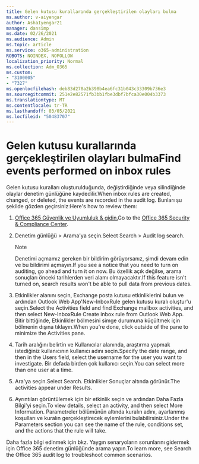 ```yaml
---
title: Gelen kutusu kurallarında gerçekleştirilen olayları bulma
ms.author: v-aiyengar
author: AshaIyengar21
manager: dansimp
ms.date: 02/26/2021
ms.audience: Admin
ms.topic: article
ms.service: o365-administration
ROBOTS: NOINDEX, NOFOLLOW
localization_priority: Normal
ms.collection: Adm_O365
ms.custom:
- "3100005"
- "7327"
ms.openlocfilehash: deb83d278a2b398b4ea6fc31b043c33309b736e3
ms.sourcegitcommit: 251e2e82571fb3bb1fbe3dbf7bfca30e004b3373
ms.translationtype: MT
ms.contentlocale: tr-TR
ms.lasthandoff: 03/05/2021
ms.locfileid: "50483707"
---
```

# <a name="find-events-performed-on-inbox-rules"></a><span data-ttu-id="8f148-102">Gelen kutusu kurallarında gerçekleştirilen olayları bulma</span><span class="sxs-lookup"><span data-stu-id="8f148-102">Find events performed on inbox rules</span></span>

<span data-ttu-id="8f148-103">Gelen kutusu kuralları oluşturulduğunda, değiştirdiğinde veya silindiğinde olaylar denetim günlüğüne kaydedilir.</span><span class="sxs-lookup"><span data-stu-id="8f148-103">When inbox rules are created, changed, or deleted, the events are recorded in the audit log.</span></span> <span data-ttu-id="8f148-104">Bunları şu şekilde gözden geçirsiniz:</span><span class="sxs-lookup"><span data-stu-id="8f148-104">Here's how to review them:</span></span>

1. <span data-ttu-id="8f148-105">[Office 365 Güvenlik ve Uyumluluk & gidin.](https://go.microsoft.com/fwlink/p/?linkid=2077143)</span><span class="sxs-lookup"><span data-stu-id="8f148-105">Go to the [Office 365 Security & Compliance Center](https://go.microsoft.com/fwlink/p/?linkid=2077143).</span></span>
1. <span data-ttu-id="8f148-106">Denetim günlüğü > Arama'ya seçin.</span><span class="sxs-lookup"><span data-stu-id="8f148-106">Select Search > Audit log search.</span></span>

    > [!NOTE]
    > <span data-ttu-id="8f148-107">Denetimi açmamız gereken bir bildirim görüyorsanız, şimdi devam edin ve bu bildirimi açmayın.</span><span class="sxs-lookup"><span data-stu-id="8f148-107">If you see a notice that you need to turn on auditing, go ahead and turn it on now.</span></span> <span data-ttu-id="8f148-108">Bu özellik açık değilse, arama sonuçları önceki tarihlerden veri alamı olmayacaktır.</span><span class="sxs-lookup"><span data-stu-id="8f148-108">If this feature isn't turned on, search results won't be able to pull data from previous dates.</span></span>
1. <span data-ttu-id="8f148-109">Etkinlikler alanını seçin, Exchange posta kutusu etkinliklerini bulun ve ardından Outlook Web App'New-InboxRule gelen kutusu kuralı oluştur'u seçin.</span><span class="sxs-lookup"><span data-stu-id="8f148-109">Select the Activities field and find Exchange mailbox activities, and then select New-InboxRule Create inbox rule from Outlook Web App.</span></span> <span data-ttu-id="8f148-110">Bitir bittiğinde, Etkinlikler bölmesini simge durumuna küçültmek için bölmenin dışına tıklayın.</span><span class="sxs-lookup"><span data-stu-id="8f148-110">When you're done, click outside of the pane to minimize the Activities pane.</span></span>
1. <span data-ttu-id="8f148-111">Tarih aralığını belirtin ve Kullanıcılar alanında, araştırma yapmak istediğiniz kullanıcının kullanıcı adını seçin.</span><span class="sxs-lookup"><span data-stu-id="8f148-111">Specify the date range, and then in the Users field, select the username for the user you want to investigate.</span></span> <span data-ttu-id="8f148-112">Bir defada birden çok kullanıcı seçin.</span><span class="sxs-lookup"><span data-stu-id="8f148-112">You can select more than one user at a time.</span></span>
1. <span data-ttu-id="8f148-113">Ara'ya seçin.</span><span class="sxs-lookup"><span data-stu-id="8f148-113">Select Search.</span></span> <span data-ttu-id="8f148-114">Etkinlikler Sonuçlar altında görünür.</span><span class="sxs-lookup"><span data-stu-id="8f148-114">The activities appear under Results.</span></span>
1. <span data-ttu-id="8f148-115">Ayrıntıları görüntülemek için bir etkinlik seçin ve ardından Daha Fazla Bilgi'yi seçin.</span><span class="sxs-lookup"><span data-stu-id="8f148-115">To view details, select an activity, and then select More Information.</span></span> <span data-ttu-id="8f148-116">Parametreler bölümünün altında kuralın adını, ayarlanmış koşulları ve kuralın gerçekleştirecek eylemlerini bulabilirsiniz.</span><span class="sxs-lookup"><span data-stu-id="8f148-116">Under the Parameters section you can see the name of the rule, conditions set, and the actions that the rule will take.</span></span>

<span data-ttu-id="8f148-117">Daha fazla bilgi edinmek için bkz. Yaygın senaryoların sorunlarını gidermek için Office 365 denetim günlüğünde arama yapın.</span><span class="sxs-lookup"><span data-stu-id="8f148-117">To learn more, see Search the Office 365 audit log to troubleshoot common scenarios.</span></span>